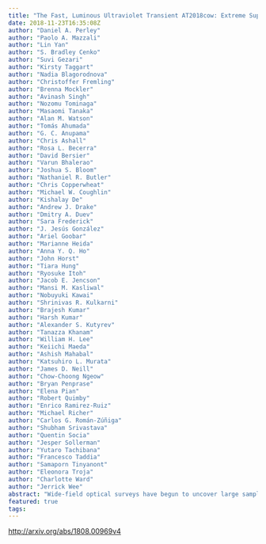 ```yaml
---
title: "The Fast, Luminous Ultraviolet Transient AT2018cow: Extreme Supernova,   or Disruption of a Star by an Intermediate-Mass Black Hole?"
date: 2018-11-23T16:35:08Z
author: "Daniel A. Perley"
author: "Paolo A. Mazzali"
author: "Lin Yan"
author: "S. Bradley Cenko"
author: "Suvi Gezari"
author: "Kirsty Taggart"
author: "Nadia Blagorodnova"
author: "Christoffer Fremling"
author: "Brenna Mockler"
author: "Avinash Singh"
author: "Nozomu Tominaga"
author: "Masaomi Tanaka"
author: "Alan M. Watson"
author: "Tomás Ahumada"
author: "G. C. Anupama"
author: "Chris Ashall"
author: "Rosa L. Becerra"
author: "David Bersier"
author: "Varun Bhalerao"
author: "Joshua S. Bloom"
author: "Nathaniel R. Butler"
author: "Chris Copperwheat"
author: "Michael W. Coughlin"
author: "Kishalay De"
author: "Andrew J. Drake"
author: "Dmitry A. Duev"
author: "Sara Frederick"
author: "J. Jesús González"
author: "Ariel Goobar"
author: "Marianne Heida"
author: "Anna Y. Q. Ho"
author: "John Horst"
author: "Tiara Hung"
author: "Ryosuke Itoh"
author: "Jacob E. Jencson"
author: "Mansi M. Kasliwal"
author: "Nobuyuki Kawai"
author: "Shrinivas R. Kulkarni"
author: "Brajesh Kumar"
author: "Harsh Kumar"
author: "Alexander S. Kutyrev"
author: "Tanazza Khanam"
author: "William H. Lee"
author: "Keiichi Maeda"
author: "Ashish Mahabal"
author: "Katsuhiro L. Murata"
author: "James D. Neill"
author: "Chow-Choong Ngeow"
author: "Bryan Penprase"
author: "Elena Pian"
author: "Robert Quimby"
author: "Enrico Ramirez-Ruiz"
author: "Michael Richer"
author: "Carlos G. Román-Zúñiga"
author: "Shubham Srivastava"
author: "Quentin Socia"
author: "Jesper Sollerman"
author: "Yutaro Tachibana"
author: "Francesco Taddia"
author: "Samaporn Tinyanont"
author: "Eleonora Troja"
author: "Charlotte Ward"
author: "Jerrick Wee"
abstract: "Wide-field optical surveys have begun to uncover large samples of fast (t_rise < 5d), luminous (M_peak < -18), blue transients. While commonly attributed to the breakout of a supernova shock into a dense wind, the great distances to the transients of this class found so far have hampered detailed investigation of their properties. We present photometry and spectroscopy from a comprehensive worldwide campaign to observe AT2018cow (ATLAS18qqn), the first fast-luminous optical transient to be found in real time at low redshift. Our first spectra (<2 days after discovery) are entirely featureless. A very broad absorption feature suggestive of near-relativistic velocities develops between 3-8 days, then disappears. Broad emission features of H and He develop after >10 days. The spectrum remains extremely hot throughout its evolution, and the photospheric radius contracts with time (receding below R<10^14 cm after 1 month). This behaviour does not match that of any known supernova, although a relativistic jet within a fallback supernova could explain some of the observed features. Alternatively, the transient could originate from the disruption of a star by an intermediate-mass black hole, although this would require long-lasting emission of highly super-Eddington thermal radiation. In either case, AT2018cow suggests that the population of fast luminous transients represents a new class of astrophysical event. Intensive follow-up of this event in its late phases, and of any future events found at comparable distance, will be essential to better constrain their origins."
featured: true
tags:
---
```

http://arxiv.org/abs/1808.00969v4